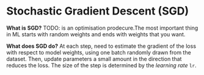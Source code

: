 # Stochastic Gradient Descent (SGD)

**What is SGD?**  TODO:
is an optimisation prodecure.The most important thing in ML starts with random weights and ends with weights that you want.

**What does SGD do?**
At each step, need to estimate the gradient of the loss with respect to model
weights, using one batch randomly drawn from the dataset. Then, update
parameters a small amount in the direction that reduces the loss. The size of
the step is determined by the *learning rate* ``lr``.
